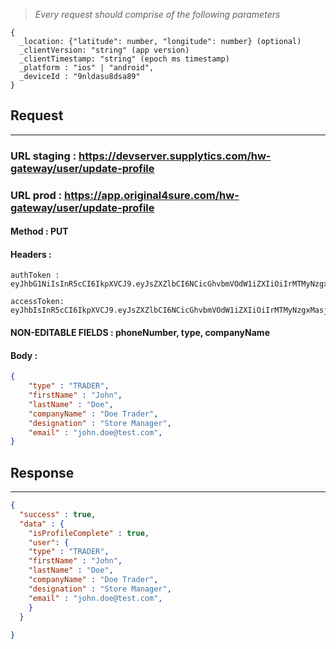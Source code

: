 > _Every request should comprise of the following parameters_

```
{
  _location: {"latitude": number, "longitude": number} (optional)
  _clientVersion: "string" (app version)
  _clientTimestamp: "string" (epoch ms timestamp)
  _platform : "ios" | "android",
  _deviceId : "9nldasu8dsa89"
}
```

## Request

---

### URL staging : https://devserver.supplytics.com/hw-gateway/user/update-profile
### URL prod : https://app.original4sure.com/hw-gateway/user/update-profile

#### Method : **PUT**

#### Headers :

```
authToken : eyJhbG1NiIsInR5cCI6IkpXVCJ9.eyJsZXZlbCI6NCicGhvbmVOdW1iZXIiOiIrMTMyNzgxMjM5Nzg5NzgxMjM3OTgiLCJkZXZpY2VJZCI6Ik5hdmlzaW9uIn0.Gogge1r4YSi3QETUt78zMniPdLB9BBihqE

accessToken: eyJhbIsInR5cCI6IkpXVCJ9.eyJsZXZlbCI6NCicGhvbmVOdW1iZXIiOiIrMTMyNzgxMasjdhjkhde33M3OTgiLCJkZXZpY2VJZCI6Ik5hdmlzaW9uIn0.Gogge1r4YSi3QETUt79BBihqE

```

#### NON-EDITABLE FIELDS : **phoneNumber, type, companyName**

#### Body :

```json
{
    "type" : "TRADER",
    "firstName" : "John",
    "lastName" : "Doe",
    "companyName" : "Doe Trader",
    "designation" : "Store Manager",
    "email" : "john.doe@test.com",
}
```

## Response

---

```json
{
  "success" : true,
  "data" : {
    "isProfileComplete" : true,
    "user": {
    "type" : "TRADER",
    "firstName" : "John",
    "lastName" : "Doe",
    "companyName" : "Doe Trader",
    "designation" : "Store Manager",
    "email" : "john.doe@test.com",
    }
  }
    
}
```